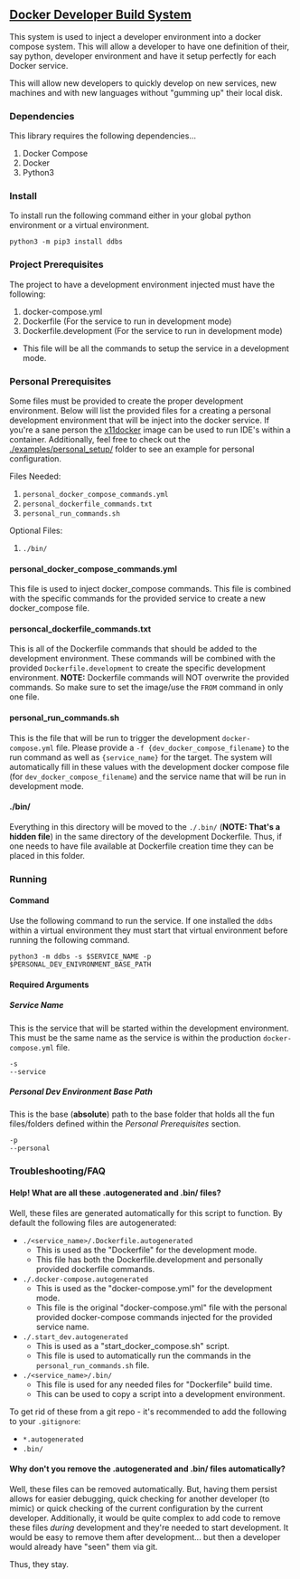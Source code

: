 
## [Docker Developer Build System](https://pypi.org/project/ddbs)

This system is used to inject a developer environment into a
docker compose system.
This will allow a developer to have one definition of their, say python, developer environment and have it setup perfectly for each Docker service.

This will allow new developers to quickly develop on new services, new machines and with new languages without "gumming up" their local disk.


### Dependencies

This library requires the following dependencies...
1. Docker Compose
2. Docker
3. Python3


### Install

To install run the following command either in your global python environment or a virtual environment.
```
python3 -m pip3 install ddbs
```


### Project Prerequisites

The project to have a development environment injected must have the following:
1. docker-compose.yml
2. Dockerfile (For the service to run in development mode)
3. Dockerfile.development (For the service to run in development mode)
  - This file will be all the commands to setup the service in a development mode.


### Personal Prerequisites

Some files must be provided to create the proper development environment.
Below will list the provided files for a creating a personal development environment that will be inject into the docker service.
If you're a sane person the [x11docker](https://github.com/mviereck/x11docker) image can be used to run IDE's within a container.
Additionally, feel free to check out the [./examples/personal\_setup/](./examples/personal_setup/) folder to see an example for personal configuration.

Files Needed:
1. `personal_docker_compose_commands.yml`
2. `personal_dockerfile_commands.txt`
3. `personal_run_commands.sh`

Optional Files:
1. `./bin/`

#### personal\_docker\_compose\_commands.yml

This file is used to inject docker\_compose commands.
This file is combined with the specific commands for the provided service to create a new docker\_compose file.

#### personcal\_dockerfile\_commands.txt

This is all of the Dockerfile commands that should be added to the development environment.
These commands will be combined with the provided `Dockerfile.development` to create the specific development environment.
__NOTE:__ Dockerfile commands will NOT overwrite the provided commands. So make sure to set the image/use the `FROM` command in only one file.

#### personal\_run\_commands.sh

This is the file that will be run to trigger the development `docker-compose.yml` file.
Please provide a `-f {dev_docker_compose_filename}` to the run command as well as `{service_name}` for the target.
The system will automatically fill in these values with the development docker compose file (for `dev_docker_compose_filename`) and the service name that will be run in development mode.

#### ./bin/

Everything in this directory will be moved to the `./.bin/` (__NOTE: That's a hidden file__) in the same directory of the development Dockerfile.
Thus, if one needs to have file available at Dockerfile creation time they can be placed in this folder.


### Running

#### Command

Use the following command to run the service.
If one installed the `ddbs` within a virtual environment they must start that virtual environment before running the following command.
```
python3 -m ddbs -s $SERVICE_NAME -p $PERSONAL_DEV_ENIVRONMENT_BASE_PATH
```

#### Required Arguments
##### Service Name

This is the service that will be started within the development environment.
This must be the same name as the service is within the production `docker-compose.yml` file.
```
-s
--service
```

##### Personal Dev Environment Base Path

This is the base (__absolute__) path to the base folder that holds all the fun files/folders defined within the _Personal Prerequisites_ section.
```
-p
--personal
```

### Troubleshooting/FAQ

#### Help! What are all these .autogenerated and .bin/ files?

Well, these files are generated automatically for this script to function.
By default the following files are autogenerated:
- `./<service_name>/.Dockerfile.autogenerated`
  - This is used as the "Dockerfile" for the development mode.
  - This file has both the Dockerfile.development and personally provided dockerfile commands.
- `./.docker-compose.autogenerated`
  - This is used as the "docker-compose.yml" for the development mode.
  - This file is the original "docker-compose.yml" file with the personal provided docker-compose commands injected for the provided service name.
- `./.start_dev.autogenerated`
  - This is used as a "start\_docker\_compose.sh" script.
  - This file is used to automatically run the commands in the `personal_run_commands.sh` file.
- `./<service_name>/.bin/`
  - This file is used for any needed files for "Dockerfile" build time.
  - This can be used to copy a script into a development environment.

To get rid of these from a git repo - it's recommended to add the following to your `.gitignore`:
- `*.autogenerated`
- `.bin/`

#### Why don't you remove the .autogenerated and .bin/ files automatically?

Well, these files can be removed automatically.
But, having them persist allows for easier debugging, quick checking for another developer (to mimic) or quick checking of the current configuration by the current developer.
Additionally, it would be quite complex to add code to remove these files _during_ development and they're needed to start development.
It would be easy to remove them after development... but then a developer would already have "seen" them via git.

Thus, they stay.

